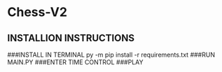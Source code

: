 # Chess-V2
## INSTALLION INSTRUCTIONS
###INSTALL IN TERMINAL py -m pip install -r requirements.txt
###RUN MAIN.PY
###ENTER TIME CONTROL
###PLAY
